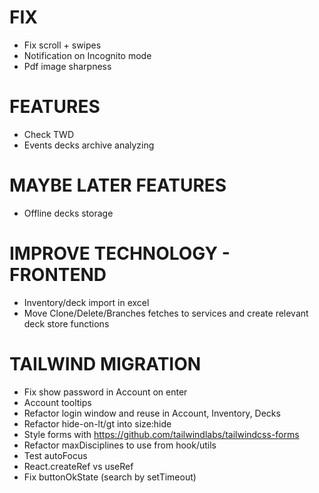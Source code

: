 # FIX
- Fix scroll + swipes
- Notification on Incognito mode
- Pdf image sharpness

# FEATURES
- Check TWD
- Events decks archive analyzing

# MAYBE LATER FEATURES
- Offline decks storage

# IMPROVE TECHNOLOGY - FRONTEND
- Inventory/deck import in excel
- Move Clone/Delete/Branches fetches to services and create relevant deck store functions

# TAILWIND MIGRATION
- Fix show password in Account on enter
- Account tooltips
- Refactor login window and reuse in Account, Inventory, Decks
- Refactor hide-on-lt/gt into size:hide
- Style forms with https://github.com/tailwindlabs/tailwindcss-forms
- Refactor maxDisciplines to use from hook/utils
- Test autoFocus
- React.createRef vs useRef
- Fix buttonOkState (search by setTimeout)
